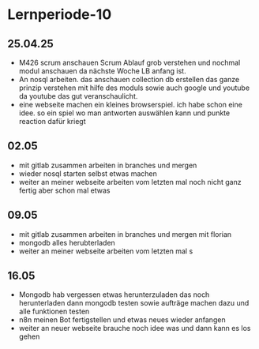 # Lernperiode-10


## 25.04.25

- M426 scrum anschauen  Scrum Ablauf grob verstehen und nochmal modul anschauen da nächste Woche LB anfang ist.
- An nosql arbeiten. das anschauen collection db erstellen das ganze prinzip verstehen mit hilfe des moduls sowie auch google und youtube da youtube das gut veranschaulicht.
- eine webseite machen ein kleines browserspiel. ich habe schon eine idee. so ein spiel wo man antworten auswählen kann und punkte reaction dafür kriegt


## 02.05

- mit gitlab zusammen arbeiten in branches und mergen
- wieder nosql starten selbst etwas machen
- weiter an meiner webseite arbeiten vom letzten mal noch nicht ganz fertig aber schon mal etwas


## 09.05

- mit gitlab zusammen arbeiten in branches und mergen mit florian
- mongodb alles herubterladen
- weiter an meiner webseite arbeiten vom letzten mal s

## 16.05

- Mongodb hab vergessen etwas herunterzuladen das noch herunterladen dann mongodb testen sowie aufträge machen dazu und alle funktionen testen
- n8n meinen Bot fertigstellen und etwas neues wieder anfangen
- weiter an neuer webseite brauche noch idee was und dann kann es los gehen



